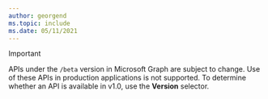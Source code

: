```yaml
---
author: georgend
ms.topic: include
ms.date: 05/11/2021
---
```


<!-- markdownlint-disable MD041-->

> [!IMPORTANT]
> APIs under the `/beta` version in Microsoft Graph are subject to change. Use of these APIs in production applications is not supported. To determine whether an API is available in v1.0, use the **Version** selector.
